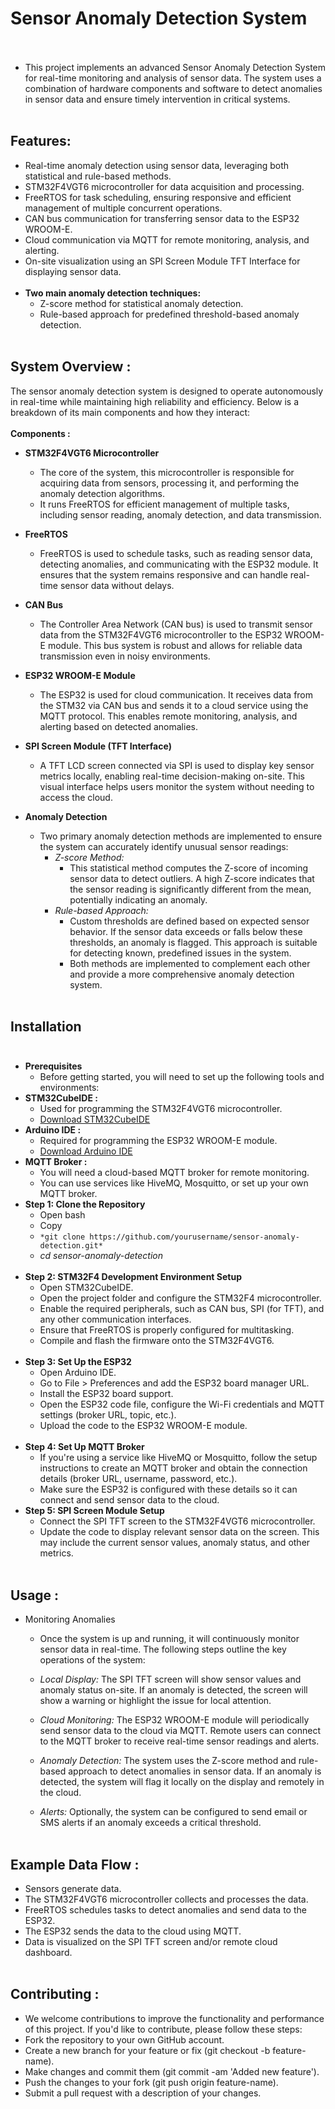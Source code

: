 # **Sensor Anomaly Detection System** <br><br>
* This project implements an advanced Sensor Anomaly Detection System for real-time monitoring and analysis of sensor data. The system uses a combination of hardware components and software to detect anomalies in sensor data and ensure timely intervention in critical systems. <br><br>

## **Features:** <br>
* Real-time anomaly detection using sensor data, leveraging both statistical and rule-based methods. <br>
* STM32F4VGT6 microcontroller for data acquisition and processing. <br>
* FreeRTOS for task scheduling, ensuring responsive and efficient management of multiple concurrent operations.<br>
* CAN bus communication for transferring sensor data to the ESP32 WROOM-E.<br>
* Cloud communication via MQTT for remote monitoring, analysis, and alerting.<br>
* On-site visualization using an SPI Screen Module TFT Interface for displaying sensor data.<br><br>
* **Two main anomaly detection techniques:** <br>
  - Z-score method for statistical anomaly detection.  <br>
  - Rule-based approach for predefined threshold-based anomaly detection.  <br><br>

## **System Overview :** <br>
The sensor anomaly detection system is designed to operate autonomously in real-time while maintaining high reliability and efficiency. Below is a breakdown of its main components and how they interact:  <br> <br>
**Components :**  <br>
* **STM32F4VGT6 Microcontroller** <br>

  - The core of the system, this microcontroller is responsible for acquiring data from sensors, processing it, and performing the anomaly detection algorithms.
  - It runs FreeRTOS for efficient management of multiple tasks, including sensor reading, anomaly detection, and data transmission. <br>
* **FreeRTOS**  <br>

  - FreeRTOS is used to schedule tasks, such as reading sensor data, detecting anomalies, and communicating with the ESP32 module. It ensures that the system remains responsive and can handle real-time sensor data without delays.  <br>
* **CAN Bus**  <br>

  - The Controller Area Network (CAN bus) is used to transmit sensor data from the STM32F4VGT6 microcontroller to the ESP32 WROOM-E module. This bus system is robust and allows for reliable data transmission even in noisy environments. <br>
* **ESP32 WROOM-E Module**  <br>

  - The ESP32 is used for cloud communication. It receives data from the STM32 via CAN bus and sends it to a cloud service using the MQTT protocol. This enables remote monitoring, analysis, and alerting based on detected anomalies. <br>
* **SPI Screen Module (TFT Interface)**  <br>

  - A TFT LCD screen connected via SPI is used to display key sensor metrics locally, enabling real-time decision-making on-site. This visual interface helps users monitor the system without needing to access the cloud.  <br>
* **Anomaly Detection**  <br>
  - Two primary anomaly detection methods are implemented to ensure the system can accurately identify unusual sensor readings:  <br>
    - *Z-score Method:*  <br>
      - This statistical method computes the Z-score of incoming sensor data to detect outliers. A high Z-score indicates that the sensor reading is significantly different from the mean, potentially indicating an anomaly.  <br>
    - *Rule-based Approach:*  <br>
      - Custom thresholds are defined based on expected sensor behavior. If the sensor data exceeds or falls below these thresholds, an anomaly is flagged. This approach is suitable for detecting known, predefined issues in the system. <br>
      - Both methods are implemented to complement each other and provide a more comprehensive anomaly detection system. <br><br>

## **Installation** <br><br>
* **Prerequisites** <br>
  - Before getting started, you will need to set up the following tools and environments: <br>
* **STM32CubeIDE :** <br>
  - Used for programming the STM32F4VGT6 microcontroller. <br>
  - [Download STM32CubeIDE](https://www.st.com/en/development-tools/stm32cubeide.html) <br>
* **Arduino IDE :**<br>
  - Required for programming the ESP32 WROOM-E module. <br>
  - [Download Arduino IDE](https://www.arduino.cc/en/software) <br>
* **MQTT Broker :** <br>
  - You will need a cloud-based MQTT broker for remote monitoring. <br>
  - You can use services like HiveMQ, Mosquitto, or set up your own MQTT broker. <br>
* **Step 1: Clone the Repository** <br>
  - Open bash <br>
  - Copy <br>
  - `*git clone https://github.com/yourusername/sensor-anomaly-detection.git*` <br>
  - *cd sensor-anomaly-detection* <br><br>
* **Step 2: STM32F4 Development Environment Setup** <br>
  - Open STM32CubeIDE. <br>
  - Open the project folder and configure the STM32F4 microcontroller. <br>
  - Enable the required peripherals, such as CAN bus, SPI (for TFT), and any other communication interfaces. <br>
  - Ensure that FreeRTOS is properly configured for multitasking. <br>
  - Compile and flash the firmware onto the STM32F4VGT6. <br><br>
* **Step 3: Set Up the ESP32** <br>
  - Open Arduino IDE. <br>
  - Go to File > Preferences and add the ESP32 board manager URL. <br>
  - Install the ESP32 board support. <br>
  - Open the ESP32 code file, configure the Wi-Fi credentials and MQTT settings (broker URL, topic, etc.). <br>
  - Upload the code to the ESP32 WROOM-E module. <br><br>
* **Step 4: Set Up MQTT Broker** <br>
  - If you're using a service like HiveMQ or Mosquitto, follow the setup instructions to create an MQTT broker and obtain the connection details (broker URL, username, password, etc.). <br>
  - Make sure the ESP32 is configured with these details so it can connect and send sensor data to the cloud. <br>
* **Step 5: SPI Screen Module Setup** <br>
  - Connect the SPI TFT screen to the STM32F4VGT6 microcontroller. <br>
  - Update the code to display relevant sensor data on the screen. This may include the current sensor values, anomaly status, and other metrics. <br> <br>

## **Usage :** <br>
* Monitoring Anomalies<br>
  - Once the system is up and running, it will continuously monitor sensor data in real-time. The following steps outline the key operations of the system: <br>
  - *Local Display:* The SPI TFT screen will show sensor values and anomaly status on-site. If an anomaly is detected, the screen will show a warning or highlight the issue for local attention. <br>

  - *Cloud Monitoring:* The ESP32 WROOM-E module will periodically send sensor data to the cloud via MQTT. Remote users can connect to the MQTT broker to receive real-time sensor readings and alerts. <br>

  - *Anomaly Detection:* The system uses the Z-score method and rule-based approach to detect anomalies in sensor data. If an anomaly is detected, the system will flag it locally on the display and remotely in the cloud. <br>

  - *Alerts:* Optionally, the system can be configured to send email or SMS alerts if an anomaly exceeds a critical threshold. <br><br>

## **Example Data Flow :** <br>
* Sensors generate data. <br>
* The STM32F4VGT6 microcontroller collects and processes the data. <br>
* FreeRTOS schedules tasks to detect anomalies and send data to the ESP32. <br>
* The ESP32 sends the data to the cloud using MQTT. <br>
* Data is visualized on the SPI TFT screen and/or remote cloud dashboard. <br><br>

## **Contributing :** <br>
* We welcome contributions to improve the functionality and performance of this project. If you'd like to contribute, please follow these steps: <br>
* Fork the repository to your own GitHub account. <br>
* Create a new branch for your feature or fix (git checkout -b feature-name). <br>
* Make changes and commit them (git commit -am 'Added new feature'). <br>
* Push the changes to your fork (git push origin feature-name). <br>
* Submit a pull request with a description of your changes. <br>
